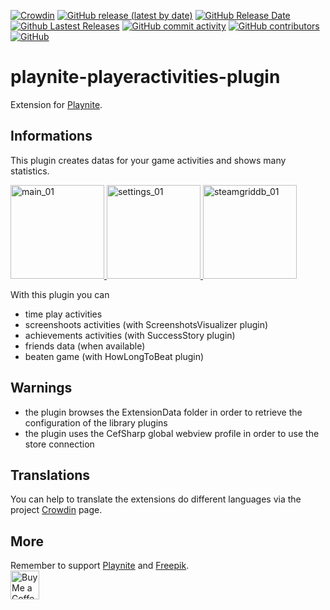 [![Crowdin](https://badges.crowdin.net/playnite-extensions/localized.svg)](https://crowdin.com/project/playnite-extensions)
[![GitHub release (latest by date)](https://img.shields.io/github/v/release/Lacro59/playnite-playeractivities-plugin?cacheSeconds=5000&logo=github)](https://github.com/Lacro59/playnite-playeractivities-plugin/releases/latest)
[![GitHub Release Date](https://img.shields.io/github/release-date/Lacro59/playnite-playeractivities-plugin?cacheSeconds=5000)](https://github.com/Lacro59/playnite-playeractivities-plugin/releases/latest)
[![Github Lastest Releases](https://img.shields.io/github/downloads/Lacro59/playnite-playeractivities-plugin/latest/total.svg)]()
[![GitHub commit activity](https://img.shields.io/github/commit-activity/m/Lacro59/playnite-playeractivities-plugin)](https://github.com/Lacro59/playnite-playeractivities-plugin/graphs/commit-activity)
[![GitHub contributors](https://img.shields.io/github/contributors/Lacro59/playnite-playeractivities-plugin?cacheSeconds=5000)](https://github.com/Lacro59/playnite-playeractivities-plugin/graphs/contributors)
[![GitHub](https://img.shields.io/github/license/Lacro59/playnite-playeractivities-plugin?cacheSeconds=50000)](https://github.com/Lacro59/playnite-playeractivities-plugin/blob/master/LICENSE)

# playnite-playeractivities-plugin
Extension for [Playnite](https://playnite.link).  

## Informations
This plugin creates datas for your game activities and shows many statistics.

<a href="https://github.com/Lacro59/playnite-playeractivities-plugin/blob/master/forum/main_01.jpg?raw=true">
  <picture>
    <img alt="main_01" src="https://github.com/Lacro59/playnite-playeractivities-plugin/blob/master/forum/main_01.jpg?raw=true" height="150px">
  </picture>
</a>
<a href="https://github.com/Lacro59/playnite-playeractivities-plugin/blob/master/forum/settings_01.jpg?raw=true">
  <picture>
    <img alt="settings_01" src="https://github.com/Lacro59/playnite-playeractivities-plugin/blob/master/forum/settings_01.jpg?raw=true" height="150px">
  </picture>
</a>
<a href="https://github.com/Lacro59/playnite-playeractivities-plugin/blob/master/forum/settings_02.jpg?raw=true">
  <picture>
    <img alt="steamgriddb_01" src="https://github.com/Lacro59/playnite-playeractivities-plugin/blob/master/forum/settings_02.jpg?raw=true" height="150px">
  </picture>
</a>

With this plugin you can
* time play activities
* screenshoots activities (with ScreenshotsVisualizer plugin)
* achievements activities (with SuccessStory plugin)
* friends data (when available)
* beaten game (with HowLongToBeat plugin)

## Warnings
* the plugin browses the ExtensionData folder in order to retrieve the configuration of the library plugins
* the plugin uses the CefSharp global webview profile in order to use the store connection

## Translations
You can help to translate the extensions do different languages via the project [Crowdin](https://crowdin.com/project/playnite-extensions) page.

## More
Remember to support [Playnite](https://www.patreon.com/playnite) and [Freepik](https://www.flaticon.com/authors/freepik).  
<a href='https://ko-fi.com/lacro59'><img height='35' style='border:0px;height:46px;' src='https://az743702.vo.msecnd.net/cdn/kofi3.png?v=0' border='0' alt='Buy Me a Coffee at ko-fi.com' /></a>

